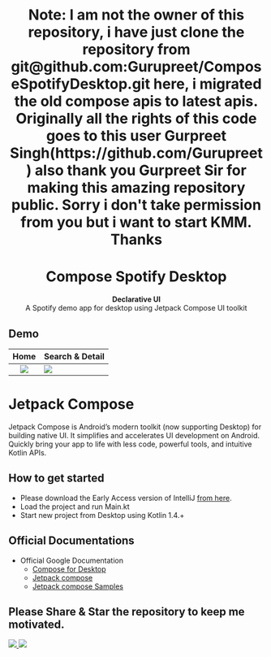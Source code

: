 <h1 align="center">Note: I am not the owner of this repository, i have just clone the repository from git@github.com:Gurupreet/ComposeSpotifyDesktop.git here, i migrated the old compose apis to latest apis.
Originally all the rights of this code goes to this user Gurpreet Singh(https://github.com/Gurupreet)
also thank you Gurpreet Sir for making this amazing repository public.
Sorry i don't take permission from you  but i want to start KMM.
Thanks
</h1>


<h1 align="center">Compose Spotify Desktop</h1>

<div align="center">
  <strong>Declarative UI</strong>
</div>
<div align="center">
  A Spotify demo app for desktop using Jetpack Compose UI toolkit
</div>

## Demo

Home             |  Search & Detail
:-------------------------:|:-------------------------
![](https://media.giphy.com/media/NMLgK1lJ8UGtNxx3ja/giphy.gif)  |  ![](https://media.giphy.com/media/OaQy1bKngytw5FvoSg/giphy.gif)

# Jetpack Compose

Jetpack Compose is Android’s modern toolkit (now supporting Desktop) for building native UI. It simplifies and
accelerates UI development on Android. Quickly bring your app to life with less code, powerful tools, and intuitive
Kotlin APIs.

## How to get started

- Please download the Early Access version of
  IntelliJ [from here](https://www.jetbrains.com/idea/nextversion/#section=mac).
- Load the project and run Main.kt
- Start new project from Desktop using Kotlin 1.4.+

## Official Documentations

- Official Google Documentation
    - [Compose for Desktop](https://www.jetbrains.com/lp/compose/)
    - [Jetpack compose](https://developer.android.com/jetpack/compose)
    - [Jetpack compose Samples](https://github.com/android/compose-samples)

## Please Share & Star the repository to keep me motivated.

  <a href = "https://github.com/Gurupreet/ComposeSpotifyDesktop/stargazers">
     <img src = "https://img.shields.io/github/stars/Gurupreet/ComposeSpotifyDesktop" />
  </a>
  <a href = "https://twitter.com/_gurupreet">
     <img src = "https://img.shields.io/twitter/url?label=follow&style=social&url=https%3A%2F%2Ftwitter.com%2F_gurupreet" />
  </a>
